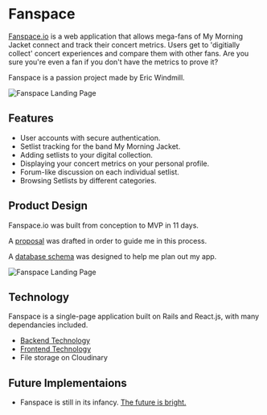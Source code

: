# Fanspace

[Fanspace.io](https://fanspaceapp.herokuapp.com/#/) is a web application that allows mega-fans of My Morning Jacket connect and track their concert metrics. Users get to 'digitially collect' concert experiences and compare them with other fans. Are you sure you're even a fan if you don't have the metrics to prove it?

Fanspace is a passion project made by Eric Windmill.

![Fanspace Landing Page](http://res.cloudinary.com/ericwindmill/image/upload/v1495766834/screen_shots/Screen_Shot_2017-05-25_at_6.56.48_PM.png "Landing Page")


## Features

* User accounts with secure authentication.
* Setlist tracking for the band My Morning Jacket.
* Adding setlists to your digital collection.
* Displaying your concert metrics on your personal profile.
* Forum-like discussion on each individual setlist.
* Browsing Setlists by different categories.

## Product Design
Fanspace.io was built from conception to MVP in 11 days.

A [proposal](https://github.com/ericwindmill/fanspace/blob/master/docs/proposal.md) was drafted in order to guide me in this process.

A [database schema](https://github.com/ericwindmill/fanspace/blob/master/docs/schema.md) was designed to help me plan out my app.

![Fanspace Landing Page](http://res.cloudinary.com/ericwindmill/image/upload/v1495766836/screen_shots/Screen_Shot_2017-05-25_at_7.00.56_PM.png "Landing Page")


## Technology

Fanspace is a single-page application built on Rails and React.js, with many dependancies included.

* [Backend Technology](https://github.com/ericwindmill/fanspace/blob/master/docs/backend.md)
* [Frontend Technology](https://github.com/ericwindmill/fanspace/blob/master/docs/frontend.md)
* File storage on Cloudinary

## Future Implementaions

* Fanspace is still in its infancy. [The future is bright.](https://github.com/ericwindmill/fanspace/blob/master/docs/future.md) 


